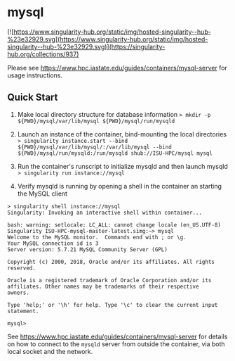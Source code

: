# mysql

[![https://www.singularity-hub.org/static/img/hosted-singularity--hub-%23e32929.svg](https://www.singularity-hub.org/static/img/hosted-singularity--hub-%23e32929.svg)](https://singularity-hub.org/collections/937)

Please see https://www.hpc.iastate.edu/guides/containers/mysql-server for usage instructions.


## Quick Start

1. Make local directory structure for database information
`> mkdir -p ${PWD}/mysql/var/lib/mysql ${PWD}/mysql/run/mysqld`

2. Launch an instance of the container, bind-mounting the local directories
`> singularity instance.start --bind ${PWD}/mysql/var/lib/mysql/:/var/lib/mysql --bind ${PWD}/mysql/run/mysqld:/run/mysqld shub://ISU-HPC/mysql mysql`

3. Run the container's runscript to initialize mysqld and then launch mysqld
`> singularity run instance://mysql`

4. Verify mysqld is running by opening a shell in the container an starting the MySQL client
```
> singularity shell instance://mysql
Singularity: Invoking an interactive shell within container...

bash: warning: setlocale: LC_ALL: cannot change locale (en_US.UTF-8)
Singularity ISU-HPC-mysql-master-latest.simg:~> mysql
Welcome to the MySQL monitor.  Commands end with ; or \g.
Your MySQL connection id is 3
Server version: 5.7.21 MySQL Community Server (GPL)

Copyright (c) 2000, 2018, Oracle and/or its affiliates. All rights reserved.

Oracle is a registered trademark of Oracle Corporation and/or its
affiliates. Other names may be trademarks of their respective
owners.

Type 'help;' or '\h' for help. Type '\c' to clear the current input statement.

mysql>
```

See https://www.hpc.iastate.edu/guides/containers/mysql-server for details on how to
connect to the `mysqld` server from outside the container, via both local socket
and the network.
